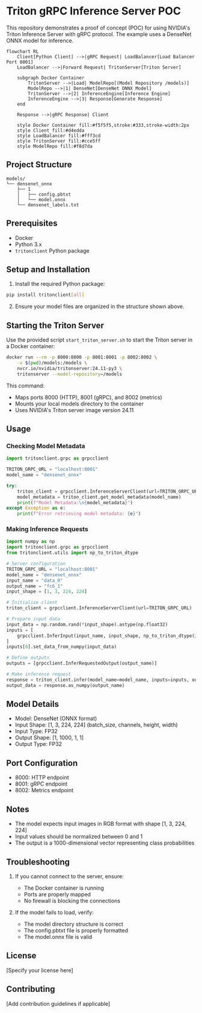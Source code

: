 
# Triton gRPC Inference Server POC

This repository demonstrates a proof of concept (POC) for using NVIDIA's Triton Inference Server with gRPC protocol. The example uses a DenseNet ONNX model for inference.


```mermaid
flowchart RL
    Client[Python Client] -->|gRPC Request| LoadBalancer[Load Balancer Port 8001]
    LoadBalancer -->|Forward Request| TritonServer[Triton Server]
    
    subgraph Docker Container
        TritonServer -->|Load| ModelRepo[(Model Repository /models)]
        ModelRepo -->|1| DenseNet[DenseNet ONNX Model]
        TritonServer -->|2| InferenceEngine[Inference Engine]
        InferenceEngine -->|3| Response[Generate Response]
    end
    
    Response -->|gRPC Response| Client
    
    style Docker Container fill:#f5f5f5,stroke:#333,stroke-width:2px
    style Client fill:#d4edda
    style LoadBalancer fill:#fff3cd
    style TritonServer fill:#cce5ff
    style ModelRepo fill:#f8d7da
```

## Project Structure

```
models/
└── densenet_onnx
    ├── 1
    │   ├── config.pbtxt
    │   └── model.onnx
    └── densenet_labels.txt
```

## Prerequisites

- Docker
- Python 3.x
- `tritonclient` Python package

## Setup and Installation

1. Install the required Python package:
```bash
pip install tritonclient[all]
```

2. Ensure your model files are organized in the structure shown above.

## Starting the Triton Server

Use the provided script `start_triton_server.sh` to start the Triton server in a Docker container:

```bash
docker run --rm -p 8000:8000 -p 8001:8001 -p 8002:8002 \
    -v $(pwd)/models:/models \
    nvcr.io/nvidia/tritonserver:24.11-py3 \
    tritonserver --model-repository=/models
```

This command:
- Maps ports 8000 (HTTP), 8001 (gRPC), and 8002 (metrics)
- Mounts your local models directory to the container
- Uses NVIDIA's Triton server image version 24.11

## Usage

### Checking Model Metadata

```python
import tritonclient.grpc as grpcclient

TRITON_GRPC_URL = "localhost:8001"
model_name = "densenet_onnx"

try:
    triton_client = grpcclient.InferenceServerClient(url=TRITON_GRPC_URL)
    model_metadata = triton_client.get_model_metadata(model_name)
    print(f"Model Metadata:\n{model_metadata}")
except Exception as e:
    print(f"Error retrieving model metadata: {e}")
```

### Making Inference Requests

```python
import numpy as np
import tritonclient.grpc as grpcclient
from tritonclient.utils import np_to_triton_dtype

# Server configuration
TRITON_GRPC_URL = "localhost:8001"
model_name = "densenet_onnx"
input_name = "data_0"
output_name = "fc6_1"
input_shape = [1, 3, 224, 224]

# Initialize client
triton_client = grpcclient.InferenceServerClient(url=TRITON_GRPC_URL)

# Prepare input data
input_data = np.random.rand(*input_shape).astype(np.float32)
inputs = [
    grpcclient.InferInput(input_name, input_shape, np_to_triton_dtype(input_data.dtype))
]
inputs[0].set_data_from_numpy(input_data)

# Define outputs
outputs = [grpcclient.InferRequestedOutput(output_name)]

# Make inference request
response = triton_client.infer(model_name=model_name, inputs=inputs, outputs=outputs)
output_data = response.as_numpy(output_name)
```

## Model Details

- Model: DenseNet (ONNX format)
- Input Shape: [1, 3, 224, 224] (batch_size, channels, height, width)
- Input Type: FP32
- Output Shape: [1, 1000, 1, 1]
- Output Type: FP32

## Port Configuration

- 8000: HTTP endpoint
- 8001: gRPC endpoint
- 8002: Metrics endpoint

## Notes

- The model expects input images in RGB format with shape [1, 3, 224, 224]
- Input values should be normalized between 0 and 1
- The output is a 1000-dimensional vector representing class probabilities

## Troubleshooting

1. If you cannot connect to the server, ensure:
   - The Docker container is running
   - Ports are properly mapped
   - No firewall is blocking the connections

2. If the model fails to load, verify:
   - The model directory structure is correct
   - The config.pbtxt file is properly formatted
   - The model.onnx file is valid

## License

[Specify your license here]

## Contributing

[Add contribution guidelines if applicable]
